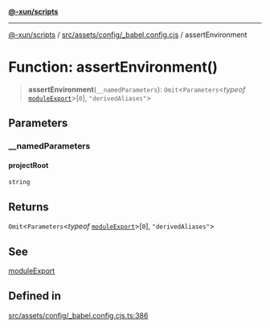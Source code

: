 [**@-xun/scripts**](../../../../../README.md)

***

[@-xun/scripts](../../../../../README.md) / [src/assets/config/\_babel.config.cjs](../README.md) / assertEnvironment

# Function: assertEnvironment()

> **assertEnvironment**(`__namedParameters`): `Omit`\<`Parameters`\<*typeof* [`moduleExport`](moduleExport.md)\>\[`0`\], `"derivedAliases"`\>

## Parameters

### \_\_namedParameters

#### projectRoot

`string`

## Returns

`Omit`\<`Parameters`\<*typeof* [`moduleExport`](moduleExport.md)\>\[`0`\], `"derivedAliases"`\>

## See

[moduleExport](moduleExport.md)

## Defined in

[src/assets/config/\_babel.config.cjs.ts:386](https://github.com/Xunnamius/xscripts/blob/12020afea79f1ec674174f8cb4103ac0b46875c5/src/assets/config/_babel.config.cjs.ts#L386)
